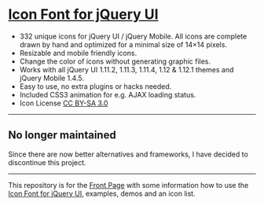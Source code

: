 # [Icon Font for jQuery UI](https://mkkeck.github.io/jquery-ui-iconfont/) #

* 332 unique icons for jQuery UI / jQuery Mobile. All icons are complete drawn by hand and optimized for a minimal size of 14×14 pixels. 
* Resizable and mobile friendly icons. 
* Change the color of icons without generating graphic files. 
* Works with all jQuery UI 1.11.2, 1.11.3, 1.11.4, 1.12 & 1.12.1 themes and jQuery Mobile 1.4.5. 
* Easy to use, no extra plugins or hacks needed. 
* Included CSS3 animation for e.g. AJAX loading status. 
* Icon License [CC BY-SA 3.0](https://creativecommons.org/licenses/by-sa/3.0/)

----

## No longer maintained ##
Since there are now better alternatives and frameworks, I have decided to discontinue this project.

----

This repository is for the [Front Page](https://mkkeck.github.io/jquery-ui-iconfont/) with some information how to use the [Icon Font for jQuery UI](https://github.com/mkkeck/jquery-ui-iconfont), examples, demos and an icon list.
